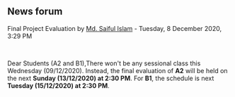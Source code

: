 <h2>News forum</h2><a href="https://moodle.cse.buet.ac.bd/user/view.php?id=1131&course=483"></a>
Final Project Evaluation
by <a href="https://moodle.cse.buet.ac.bd/user/view.php?id=1131&course=483">Md. Saiful Islam</a> - Tuesday, 8 December 2020, 3:29 PM


 

Dear Students (A2 and B1),There won't be any sessional class this Wednesday (09/12/2020). Instead, the final evaluation of <b>A2</b> will be held on the next <b>Sunday (13/12/2020) at 2:30 PM</b>. For <b>B1</b>, the schedule is next <b>Tuesday (15/12/2020) at 2:30 PM</b>.






